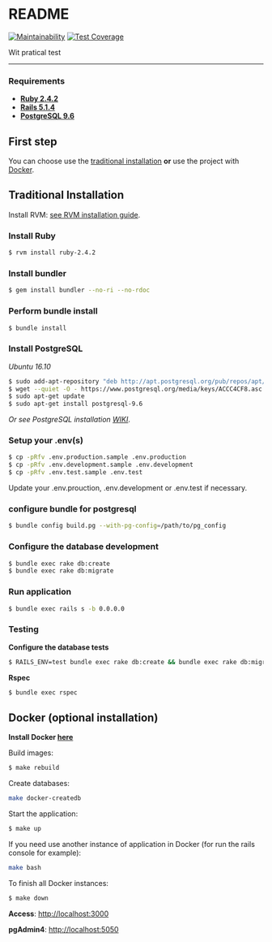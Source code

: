 # README
[![Maintainability](https://api.codeclimate.com/v1/badges/3ec9fa1c98d0a7845be0/maintainability)](https://codeclimate.com/github/renanrboliveira/wit-cart/maintainability)
[![Test Coverage](https://api.codeclimate.com/v1/badges/3ec9fa1c98d0a7845be0/test_coverage)](https://codeclimate.com/github/renanrboliveira/wit-cart/test_coverage)


Wit pratical test

---

### Requirements ###

* **[Ruby 2.4.2](https://www.ruby-lang.org/en/)**
* **[Rails 5.1.4](http://guides.rubyonrails.org/)**
* **[PostgreSQL 9.6](https://www.postgresql.org/)**

## First step
You can choose use the [traditional installation](#traditional-installation) **or** use the project with [Docker](#docker-optional-installation).


## Traditional Installation

Install RVM: [see RVM installation guide](http://rvm.io).

### Install Ruby
```sh
$ rvm install ruby-2.4.2
```

### Install bundler
```sh
$ gem install bundler --no-ri --no-rdoc
```

### Perform bundle install
```sh
$ bundle install
```

### Install PostgreSQL

*Ubuntu 16.10*

```sh
$ sudo add-apt-repository "deb http://apt.postgresql.org/pub/repos/apt/ xenial-pgdg main"
$ wget --quiet -O - https://www.postgresql.org/media/keys/ACCC4CF8.asc | sudo apt-key add -
$ sudo apt-get update
$ sudo apt-get install postgresql-9.6
```
*Or see PostgreSQL installation [WIKI](https://wiki.postgresql.org/wiki/Detailed_installation_guides)*.

### Setup your .env(s)

```bash
$ cp -pRfv .env.production.sample .env.production
$ cp -pRfv .env.development.sample .env.development
$ cp -pRfv .env.test.sample .env.test
```
Update your .env.prouction, .env.development or .env.test if necessary.

### configure bundle for postgresql
```sh
$ bundle config build.pg --with-pg-config=/path/to/pg_config
```

### Configure the database development
```sh
$ bundle exec rake db:create
$ bundle exec rake db:migrate
```


### Run application
```sh
$ bundle exec rails s -b 0.0.0.0
```

### Testing

**Configure the database tests**
```sh
$ RAILS_ENV=test bundle exec rake db:create && bundle exec rake db:migrate && bundle exec rake db:test:prepare
```

**Rspec**
```sh
$ bundle exec rspec
```

## Docker (optional installation)
**Install Docker [here](https://docs.docker.com/engine/installation/)**

Build images:
```sh
$ make rebuild
```

Create databases:
```sh
make docker-createdb
```

Start the application:
```sh
$ make up
```

If you need use another instance of application in Docker (for run the rails console for example):
```sh
make bash
```

To finish all Docker instances:
```sh
$ make down
```

**Access**: [http://localhost:3000](http://localhost:3000)

**pgAdmin4**: [http://localhost:5050](http://localhost:5050)
